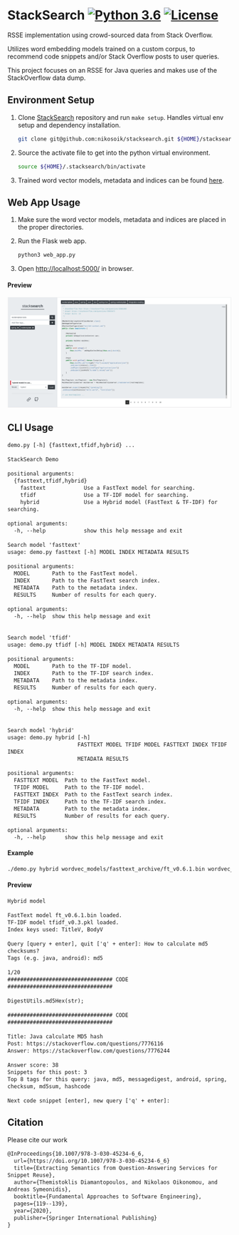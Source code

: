 # StackSearch [![Python 3.6](https://img.shields.io/badge/python-3.6+-blue.svg)](https://www.python.org/downloads/release/python-360/) [![License](https://img.shields.io/github/license/nikosoik/stacksearch)](https://github.com/nikosoik/stacksearch/blob/master/LICENSE)

RSSE implementation using crowd-sourced data from Stack Overflow.  

Utilizes word embedding models trained on a custom corpus, to recommend code snippets and/or Stack Overflow posts to user queries.

This project focuses on an RSSE for Java queries and makes use of the StackOverflow data dump.

## Environment Setup

1. Clone [StackSearch](https://github.com/nikosoik/stacksearch) repository and run `make setup`. Handles virtual env setup and dependency installation.

   ```sh
   git clone git@github.com:nikosoik/stacksearch.git ${HOME}/stacksearch && cd ${HOME}/stacksearch/src && make setup
   ```

2. Source the activate file to get into the python virtual environment.

   ```sh
   source ${HOME}/.stacksearch/bin/activate
   ```

3. Trained word vector models, metadata and indices can be found [here](https://drive.google.com/open?id=1KyzxHKKZC9ZHfROMSJsrjqK6qaMeRl_E).

## Web App Usage

1. Make sure the word vector models, metadata and indices are placed in the proper directories.
2. Run the Flask web app.

   ```python
   python3 web_app.py
   ```

3. Open [http://localhost:5000/](http://localhost:5000/) in browser.

#### Preview

![StackSearch Web App](webapp_preview.png?raw=true)

## CLI Usage

```
demo.py [-h] {fasttext,tfidf,hybrid} ...

StackSearch Demo

positional arguments:
  {fasttext,tfidf,hybrid}
    fasttext            Use a FastText model for searching.
    tfidf               Use a TF-IDF model for searching.
    hybrid              Use a Hybrid model (FastText & TF-IDF) for searching.

optional arguments:
  -h, --help            show this help message and exit

Search model 'fasttext'
usage: demo.py fasttext [-h] MODEL INDEX METADATA RESULTS

positional arguments:
  MODEL       Path to the FastText model.
  INDEX       Path to the FastText search index.
  METADATA    Path to the metadata index.
  RESULTS     Number of results for each query.

optional arguments:
  -h, --help  show this help message and exit


Search model 'tfidf'
usage: demo.py tfidf [-h] MODEL INDEX METADATA RESULTS

positional arguments:
  MODEL       Path to the TF-IDF model.
  INDEX       Path to the TF-IDF search index.
  METADATA    Path to the metadata index.
  RESULTS     Number of results for each query.

optional arguments:
  -h, --help  show this help message and exit


Search model 'hybrid'
usage: demo.py hybrid [-h]
                      FASTTEXT MODEL TFIDF MODEL FASTTEXT INDEX TFIDF INDEX
                      METADATA RESULTS

positional arguments:
  FASTTEXT MODEL  Path to the FastText model.
  TFIDF MODEL     Path to the TF-IDF model.
  FASTTEXT INDEX  Path to the FastText search index.
  TFIDF INDEX     Path to the TF-IDF search index.
  METADATA        Path to the metadata index.
  RESULTS         Number of results for each query.

optional arguments:
  -h, --help      show this help message and exit
```

#### Example

```sh
./demo.py hybrid wordvec_models/fasttext_archive/ft_v0.6.1.bin wordvec_models/tfidf_archive/tfidf_v0.3.pkl wordvec_models/index/ft_v0.6.1_post_index.pkl wordvec_models/index/tfidf_v0.3_post_index.pkl wordvec_models/index/extended_metadata.pkl 20
```

#### Preview

```
Hybrid model

FastText model ft_v0.6.1.bin loaded.
TF-IDF model tfidf_v0.3.pkl loaded.
Index keys used: TitleV, BodyV

Query [query + enter], quit ['q' + enter]: How to calculate md5 checksums?
Tags (e.g. java, android): md5

1/20
################################# CODE #################################

DigestUtils.md5Hex(str);

################################# CODE #################################

Title: Java calculate MD5 hash
Post: https://stackoverflow.com/questions/7776116
Answer: https://stackoverflow.com/questions/7776244

Answer score: 38
Snippets for this post: 3
Top 8 tags for this query: java, md5, messagedigest, android, spring, checksum, md5sum, hashcode

Next code snippet [enter], new query ['q' + enter]:
```

## Citation

Please cite our work

```
@InProceedings{10.1007/978-3-030-45234-6_6,
  url={https://doi.org/10.1007/978-3-030-45234-6_6}
  title={Extracting Semantics from Question-Answering Services for Snippet Reuse},
  author={Themistoklis Diamantopoulos, and Nikolaos Oikonomou, and Andreas Symeonidis},
  booktitle={Fundamental Approaches to Software Engineering},
  pages={119--139},
  year={2020},
  publisher={Springer International Publishing}
}
```